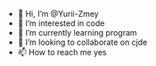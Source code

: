 - 👋 Hi, I’m @Yurii-Zmey
- 👀 I’m interested in code
- 🌱 I’m currently learning program
- 💞️ I’m looking to collaborate on cjde
- 📫 How to reach me yes

<!---
Yurii-Zmey/Yurii-Zmey is a ✨ special ✨ repository because its `README.md` (this file) appears on your GitHub profile.
You can click the Preview link to take a look at your changes.
--->
